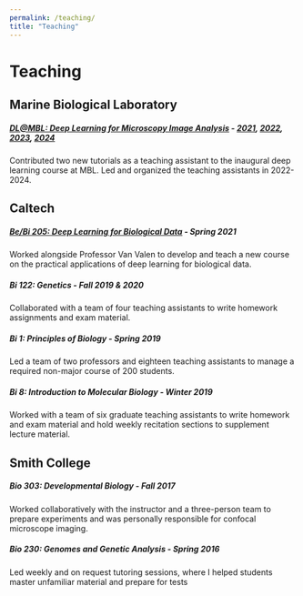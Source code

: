 ```yaml
---
permalink: /teaching/
title: "Teaching"
---
```

# Teaching

## Marine Biological Laboratory
##### [DL@MBL: Deep Learning for Microscopy Image Analysis](https://dlmbl.github.io/) - [2021](https://github.com/dlmbl/DL-MBL-2021), [2022](https://github.com/dlmbl/DL-MBL-2022), [2023](https://github.com/dlmbl/DL-MBL-2023), [2024](https://github.com/dlmbl/DL-MBL-2024)

Contributed two new tutorials as a teaching assistant to the inaugural deep learning course at MBL. Led and organized the teaching assistants in 2022-2024.

## Caltech
##### [Be/Bi 205: Deep Learning for Biological Data](https://vanvalenlab.github.io/bebi205) - Spring 2021
Worked alongside Professor Van Valen to develop and teach a new course on the practical applications of deep learning for biological data.

##### Bi 122: Genetics - Fall 2019 & 2020
Collaborated with a team of four teaching assistants to write homework assignments and exam material.

##### Bi 1: Principles of Biology - Spring 2019
Led a team of two professors and eighteen teaching assistants to manage a required non-major course of 200 students.

##### Bi 8: Introduction to Molecular Biology - Winter 2019
Worked with a team of six graduate teaching assistants to write homework and exam material and hold weekly recitation sections to supplement lecture material.

## Smith College

##### Bio 303: Developmental Biology - Fall 2017
Worked collaboratively with the instructor and a three-person team to prepare experiments and was personally responsible for confocal microscope imaging.

##### Bio 230: Genomes and Genetic Analysis - Spring 2016
Led weekly and on request tutoring sessions, where I helped students master unfamiliar material and prepare for tests